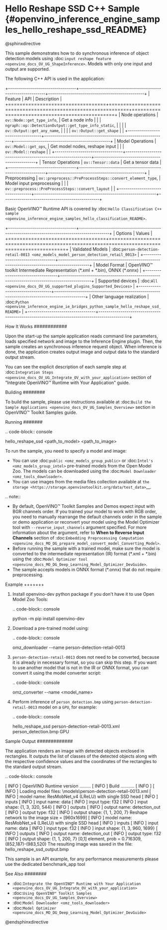 # Hello Reshape SSD C++ Sample {#openvino_inference_engine_samples_hello_reshape_ssd_README}

@sphinxdirective

This sample demonstrates how to do synchronous inference of object detection models using :doc:`input reshape feature <openvino_docs_OV_UG_ShapeInference>`.
Models with only one input and output are supported.

The following C++ API is used in the application:

+----------------------------------+-------------------------------------------------------------+------------------------------------------------+
| Feature                          | API                                                         | Description                                    |
+==================================+=============================================================+================================================+
| Node operations                  | ``ov::Node::get_type_info``,                                | Get a node info                                |
|                                  | ``ngraph::op::DetectionOutput::get_type_info_static``,      |                                                |
|                                  | ``ov::Output::get_any_name``,                               |                                                |
|                                  | ``ov::Output::get_shape``                                   |                                                |
+----------------------------------+-------------------------------------------------------------+------------------------------------------------+
| Model Operations                 | ``ov::Model::get_ops``,                                     | Get model nodes, reshape input                 |
|                                  | ``ov::Model::reshape``                                      |                                                |
+----------------------------------+-------------------------------------------------------------+------------------------------------------------+
| Tensor Operations                | ``ov::Tensor::data``                                        | Get a tensor data                              |
+----------------------------------+-------------------------------------------------------------+------------------------------------------------+
| Preprocessing                    | ``ov::preprocess::PreProcessSteps::convert_element_type``,  | Model input preprocessing                      |
|                                  | ``ov::preprocess::PreProcessSteps::convert_layout``         |                                                |
+----------------------------------+-------------------------------------------------------------+------------------------------------------------+

Basic OpenVINO™ Runtime API is covered by :doc:`Hello Classification C++ sample <openvino_inference_engine_samples_hello_classification_README>`.

+----------------------------------+---------------------------------------------------------------------------------------------+
| Options                          | Values                                                                                      |
+==================================+=============================================================================================+
| Validated Models                 | :doc:`person-detection-retail-0013 <omz_models_model_person_detection_retail_0013>`         |
+----------------------------------+---------------------------------------------------------------------------------------------+
| Model Format                     | OpenVINO™ toolkit Intermediate Representation (\*.xml + \*.bin), ONNX (\*.onnx)             |
+----------------------------------+---------------------------------------------------------------------------------------------+
| Supported devices                | :doc:`All <openvino_docs_OV_UG_supported_plugins_Supported_Devices>`                        |
+----------------------------------+---------------------------------------------------------------------------------------------+
| Other language realization       | :doc:`Python <openvino_inference_engine_ie_bridges_python_sample_hello_reshape_ssd_README>` |
+----------------------------------+---------------------------------------------------------------------------------------------+

How It Works
############

Upon the start-up the sample application reads command line parameters, loads specified network and image to the Inference
Engine plugin. Then, the sample creates an synchronous inference request object. When inference is done, the application creates output image and output data to the standard output stream.

You can see the explicit description of each sample step at :doc:`Integration Steps <openvino_docs_OV_UG_Integrate_OV_with_your_application>` section of "Integrate OpenVINO™ Runtime with Your Application" guide.

Building
########

To build the sample, please use instructions available at :doc:`Build the Sample Applications <openvino_docs_OV_UG_Samples_Overview>` section in OpenVINO™ Toolkit Samples guide.

Running
#######

.. code-block:: console
   
   hello_reshape_ssd <path_to_model> <path_to_image> <device>

To run the sample, you need to specify a model and image:

- You can use :doc:`public <omz_models_group_public>` or :doc:`Intel's <omz_models_group_intel>` pre-trained models from the Open Model Zoo. The models can be downloaded using the :doc:`Model Downloader <omz_tools_downloader>`.
- You can use images from the media files collection available at `the storage <https://storage.openvinotoolkit.org/data/test_data>`__.

.. note::
  
   - By default, OpenVINO™ Toolkit Samples and Demos expect input with BGR channels order. If you trained your model to work with RGB order, you need to manually rearrange the default channels order in the sample or demo application or reconvert your model using the Model Optimizer tool with ``--reverse_input_channels`` argument specified. For more information about the argument, refer to **When to Reverse Input Channels** section of :doc:`Embedding Preprocessing Computation <openvino_docs_MO_DG_prepare_model_convert_model_Converting_Model>`.
   - Before running the sample with a trained model, make sure the model is converted to the intermediate representation (IR) format (\*.xml + \*.bin) using the :doc:`Model Optimizer tool <openvino_docs_MO_DG_Deep_Learning_Model_Optimizer_DevGuide>`.
   - The sample accepts models in ONNX format (\*.onnx) that do not require preprocessing.

Example
+++++++

1. Install openvino-dev python package if you don't have it to use Open Model Zoo Tools:

   .. code-block:: console
      
      python -m pip install openvino-dev

2. Download a pre-trained model using:

   .. code-block:: console
      
      omz_downloader --name person-detection-retail-0013

3. ``person-detection-retail-0013`` does not need to be converted, because it is already in necessary format, so you can skip this step. If you want to use another model that is not in the IR or ONNX format, you can convert it using the model converter script:

   .. code-block:: console
      
      omz_converter --name <model_name>

4. Perform inference of ``person_detection.bmp`` using ``person-detection-retail-0013`` model on a ``GPU``, for example:
   
   .. code-block:: console
      
      hello_reshape_ssd person-detection-retail-0013.xml person_detection.bmp GPU

Sample Output
#############

The application renders an image with detected objects enclosed in rectangles. It outputs the list of classes of the detected objects along with the respective confidence values and the coordinates of the rectangles to the standard output stream.

.. code-block:: console
   
   [ INFO ] OpenVINO Runtime version ......... <version>
   [ INFO ] Build ........... <build>
   [ INFO ]
   [ INFO ] Loading model files: \models\person-detection-retail-0013.xml
   [ INFO ] model name: ResMobNet_v4 (LReLU) with single SSD head
   [ INFO ]     inputs
   [ INFO ]         input name: data
   [ INFO ]         input type: f32
   [ INFO ]         input shape: {1, 3, 320, 544}
   [ INFO ]     outputs
   [ INFO ]         output name: detection_out
   [ INFO ]         output type: f32
   [ INFO ]         output shape: {1, 1, 200, 7}
   Reshape network to the image size = [960x1699]
   [ INFO ] model name: ResMobNet_v4 (LReLU) with single SSD head
   [ INFO ]     inputs
   [ INFO ]         input name: data
   [ INFO ]         input type: f32
   [ INFO ]         input shape: {1, 3, 960, 1699}
   [ INFO ]     outputs
   [ INFO ]         output name: detection_out
   [ INFO ]         output type: f32
   [ INFO ]         output shape: {1, 1, 200, 7}
   [0,1] element, prob = 0.716309,    (852,187)-(983,520)
   The resulting image was saved in the file: hello_reshape_ssd_output.bmp
   
   This sample is an API example, for any performance measurements please use the dedicated benchmark_app tool

See Also
########

- :doc:`Integrate the OpenVINO™ Runtime with Your Application <openvino_docs_OV_UG_Integrate_OV_with_your_application>`
- :doc:`Using OpenVINO™ Toolkit Samples <openvino_docs_OV_UG_Samples_Overview>`
- :doc:`Model Downloader <omz_tools_downloader>`
- :doc:`Model Optimizer <openvino_docs_MO_DG_Deep_Learning_Model_Optimizer_DevGuide>`

@endsphinxdirective

